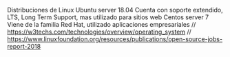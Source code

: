 Distribuciones de Linux
    Ubuntu server 18.04  Cuenta con soporte extendido, LTS, Long Term Support, mas utilizado para sitios web
    Centos server 7  Viene de la familia Red Hat, utilizado aplicaciones empresariales
    // https://w3techs.com/technologies/overview/operating_system
    // https://www.linuxfoundation.org/resources/publications/open-source-jobs-report-2018
    